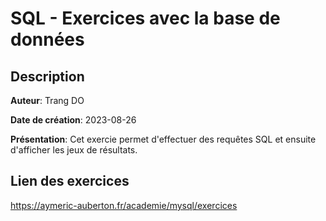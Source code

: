 # SQL - Exercices avec la base de données

## Description
__Auteur__: Trang DO

__Date de création__: 2023-08-26

__Présentation__: Cet exercie permet d'effectuer des requêtes SQL et ensuite d'afficher les jeux de résultats.

## Lien des exercices
https://aymeric-auberton.fr/academie/mysql/exercices
